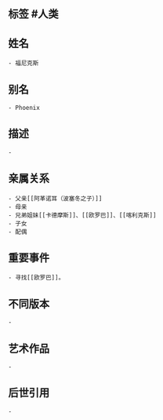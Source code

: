 ## 标签  #人类
## 姓名
	- 福尼克斯
## 别名
	- Phoenix
## 描述
	-
## 亲属关系
	- 父亲[[阿革诺耳（波塞冬之子）]]
	- 母亲
	- 兄弟姐妹[[卡德摩斯]]、[[欧罗巴]]、[[喀利克斯]]
	- 子女
	- 配偶
## 重要事件
	- 寻找[[欧罗巴]]。
## 不同版本
	-
## 艺术作品
	-
## 后世引用
	-
